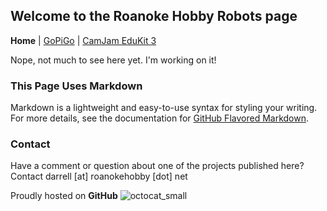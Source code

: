 ## Welcome to the Roanoke Hobby Robots page 

**Home** | [GoPiGo](Page2.md) | [CamJam EduKit 3](Page3.md)

Nope, not much to see here yet. I'm working on it!

### This Page Uses Markdown

Markdown is a lightweight and easy-to-use syntax for styling your writing. 
For more details, see the documentation for [GitHub Flavored Markdown](https://guides.github.com/features/mastering-markdown/).

### Contact

Have a comment or question about one of the projects published here? Contact darrell [at] roanokehobby [dot] net

Proudly hosted on **GitHub** ![octocat_small](https://user-images.githubusercontent.com/16419894/27620843-839a2fa6-5b9a-11e7-9ebc-76a8e713b7f7.png)
